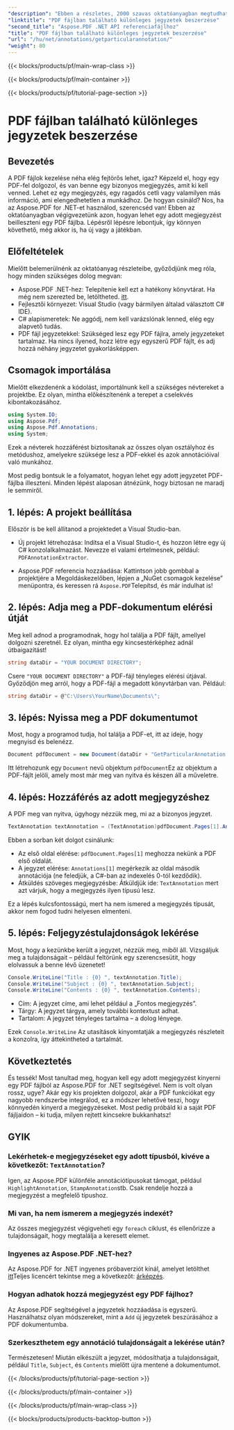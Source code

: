 ```yaml
---
"description": "Ebben a részletes, 2000 szavas oktatóanyagban megtudhatja, hogyan kinyerhet egy adott megjegyzést egy PDF-fájlból az Aspose.PDF for .NET segítségével. Tökéletes fejlesztők számára."
"linktitle": "PDF fájlban található különleges jegyzetek beszerzése"
"second_title": "Aspose.PDF .NET API referenciafájlhoz"
"title": "PDF fájlban található különleges jegyzetek beszerzése"
"url": "/hu/net/annotations/getparticularannotation/"
"weight": 80
---
```


{{< blocks/products/pf/main-wrap-class >}}

{{< blocks/products/pf/main-container >}}

{{< blocks/products/pf/tutorial-page-section >}}

# PDF fájlban található különleges jegyzetek beszerzése

## Bevezetés

A PDF fájlok kezelése néha elég fejtörős lehet, igaz? Képzeld el, hogy egy PDF-fel dolgozol, és van benne egy bizonyos megjegyzés, amit ki kell venned. Lehet ez egy megjegyzés, egy ragadós cetli vagy valamilyen más információ, ami elengedhetetlen a munkádhoz. De hogyan csináld? Nos, ha az Aspose.PDF for .NET-et használod, szerencséd van! Ebben az oktatóanyagban végigvezetünk azon, hogyan lehet egy adott megjegyzést beilleszteni egy PDF fájlba. Lépésről lépésre lebontjuk, így könnyen követhető, még akkor is, ha új vagy a játékban.

## Előfeltételek

Mielőtt belemerülnénk az oktatóanyag részleteibe, győződjünk meg róla, hogy minden szükséges dolog megvan:

- Aspose.PDF .NET-hez: Telepítenie kell ezt a hatékony könyvtárat. Ha még nem szerezted be, letöltheted. [itt](https://releases.aspose.com/pdf/net/).
- Fejlesztői környezet: Visual Studio (vagy bármilyen általad választott C# IDE).
- C# alapismeretek: Ne aggódj, nem kell varázslónak lenned, elég egy alapvető tudás.
- PDF fájl jegyzetekkel: Szükséged lesz egy PDF fájlra, amely jegyzeteket tartalmaz. Ha nincs ilyened, hozz létre egy egyszerű PDF fájlt, és adj hozzá néhány jegyzetet gyakorlásképpen.

## Csomagok importálása

Mielőtt elkezdenénk a kódolást, importálnunk kell a szükséges névtereket a projektbe. Ez olyan, mintha előkészítenénk a terepet a cselekvés kibontakozásához.

```csharp
using System.IO;
using Aspose.Pdf;
using Aspose.Pdf.Annotations;
using System;
```

Ezek a névterek hozzáférést biztosítanak az összes olyan osztályhoz és metódushoz, amelyekre szüksége lesz a PDF-ekkel és azok annotációival való munkához.

Most pedig bontsuk le a folyamatot, hogyan lehet egy adott jegyzetet PDF-fájlba illeszteni. Minden lépést alaposan átnézünk, hogy biztosan ne maradj le semmiről.

## 1. lépés: A projekt beállítása

Először is be kell állítanod a projektedet a Visual Studio-ban. 

- Új projekt létrehozása: Indítsa el a Visual Studio-t, és hozzon létre egy új C# konzolalkalmazást. Nevezze el valami értelmesnek, például: `PDFAnnotationExtractor`.
  
- Aspose.PDF referencia hozzáadása: Kattintson jobb gombbal a projektjére a Megoldáskezelőben, lépjen a „NuGet csomagok kezelése” menüpontra, és keressen rá `Aspose.PDF`Telepítsd, és már indulhat is!

## 2. lépés: Adja meg a PDF-dokumentum elérési útját

Meg kell adnod a programodnak, hogy hol találja a PDF fájlt, amellyel dolgozni szeretnél. Ez olyan, mintha egy kincsestérképhez adnál útbaigazítást!

```csharp
string dataDir = "YOUR DOCUMENT DIRECTORY";
```

Csere `"YOUR DOCUMENT DIRECTORY"` a PDF-fájl tényleges elérési útjával. Győződjön meg arról, hogy a PDF-fájl a megadott könyvtárban van. Például:

```csharp
string dataDir = @"C:\Users\YourName\Documents\";
```

## 3. lépés: Nyissa meg a PDF dokumentumot

Most, hogy a programod tudja, hol találja a PDF-et, itt az ideje, hogy megnyisd és belenézz.

```csharp
Document pdfDocument = new Document(dataDir + "GetParticularAnnotation.pdf");
```

Itt létrehozunk egy `Document` nevű objektum `pdfDocument`Ez az objektum a PDF-fájlt jelöli, amely most már meg van nyitva és készen áll a műveletre.

## 4. lépés: Hozzáférés az adott megjegyzéshez

A PDF meg van nyitva, úgyhogy nézzük meg, mi az a bizonyos jegyzet.

```csharp
TextAnnotation textAnnotation = (TextAnnotation)pdfDocument.Pages[1].Annotations[1];
```

Ebben a sorban két dolgot csinálunk:
- Az első oldal elérése: `pdfDocument.Pages[1]` meghozza nekünk a PDF első oldalát.
- A jegyzet elérése: `Annotations[1]` megérkezik az oldal második annotációja (ne feledjük, a C#-ban az indexelés 0-tól kezdődik).
- Átküldés szöveges megjegyzésbe: Átküldjük ide: `TextAnnotation` mert azt várjuk, hogy a megjegyzés ilyen típusú lesz.

Ez a lépés kulcsfontosságú, mert ha nem ismered a megjegyzés típusát, akkor nem fogod tudni helyesen elmenteni.

## 5. lépés: Feljegyzéstulajdonságok lekérése

Most, hogy a kezünkbe került a jegyzet, nézzük meg, miből áll. Vizsgáljuk meg a tulajdonságait – például feltörünk egy szerencsesütit, hogy elolvassuk a benne lévő üzenetet!

```csharp
Console.WriteLine("Title : {0} ", textAnnotation.Title);
Console.WriteLine("Subject : {0} ", textAnnotation.Subject);
Console.WriteLine("Contents : {0} ", textAnnotation.Contents);
```

- Cím: A jegyzet címe, ami lehet például a „Fontos megjegyzés”.
- Tárgy: A jegyzet tárgya, amely további kontextust adhat.
- Tartalom: A jegyzet tényleges tartalma – a dolog lényege.

Ezek `Console.WriteLine` Az utasítások kinyomtatják a megjegyzés részleteit a konzolra, így áttekintheted a tartalmát.

## Következtetés

És tessék! Most tanultad meg, hogyan kell egy adott megjegyzést kinyerni egy PDF fájlból az Aspose.PDF for .NET segítségével. Nem is volt olyan rossz, ugye? Akár egy kis projekten dolgozol, akár a PDF funkciókat egy nagyobb rendszerbe integrálod, ez a módszer lehetővé teszi, hogy könnyedén kinyerd a megjegyzéseket. Most pedig próbáld ki a saját PDF fájljaidon – ki tudja, milyen rejtett kincsekre bukkanhatsz!

## GYIK

### Lekérhetek-e megjegyzéseket egy adott típusból, kivéve a következőt: `TextAnnotation`?  
Igen, az Aspose.PDF különféle annotációtípusokat támogat, például `HighlightAnnotation`, `StampAnnotation`stb. Csak rendelje hozzá a megjegyzést a megfelelő típushoz.

### Mi van, ha nem ismerem a megjegyzés indexét?  
Az összes megjegyzést végigveheti egy `foreach` ciklust, és ellenőrizze a tulajdonságait, hogy megtalálja a keresett elemet.

### Ingyenes az Aspose.PDF .NET-hez?  
Az Aspose.PDF for .NET ingyenes próbaverziót kínál, amelyet letölthet [itt](https://releases.aspose.com/)Teljes licencért tekintse meg a következőt: [árképzés](https://purchase.aspose.com/buy).

### Hogyan adhatok hozzá megjegyzést egy PDF fájlhoz?  
Az Aspose.PDF segítségével a jegyzetek hozzáadása is egyszerű. Használhatsz olyan módszereket, mint a `Add` új jegyzetek beszúrásához a PDF dokumentumba.

### Szerkeszthetem egy annotáció tulajdonságait a lekérése után?  
Természetesen! Miután elkészült a jegyzet, módosíthatja a tulajdonságait, például `Title`, `Subject`, és `Contents` mielőtt újra mentené a dokumentumot.

{{< /blocks/products/pf/tutorial-page-section >}}

{{< /blocks/products/pf/main-container >}}

{{< /blocks/products/pf/main-wrap-class >}}

{{< blocks/products/products-backtop-button >}}
